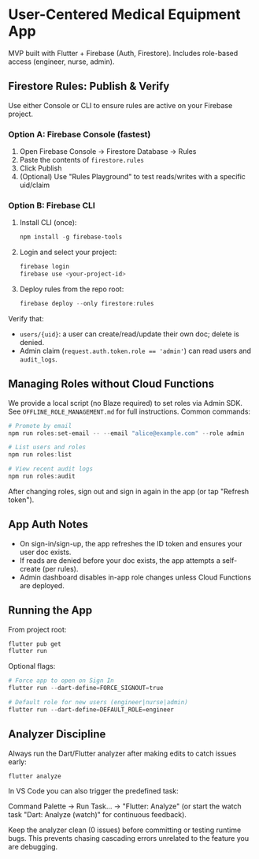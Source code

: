 # User-Centered Medical Equipment App

MVP built with Flutter + Firebase (Auth, Firestore). Includes role-based access (engineer, nurse, admin).

## Firestore Rules: Publish & Verify

Use either Console or CLI to ensure rules are active on your Firebase project.

### Option A: Firebase Console (fastest)
1. Open Firebase Console → Firestore Database → Rules
2. Paste the contents of `firestore.rules`
3. Click Publish
4. (Optional) Use "Rules Playground" to test reads/writes with a specific uid/claim

### Option B: Firebase CLI
1. Install CLI (once):
	```powershell
	npm install -g firebase-tools
	```
2. Login and select your project:
	```powershell
	firebase login
	firebase use <your-project-id>
	```
3. Deploy rules from the repo root:
	```powershell
	firebase deploy --only firestore:rules
	```

Verify that:
- `users/{uid}`: a user can create/read/update their own doc; delete is denied.
- Admin claim (`request.auth.token.role == 'admin'`) can read users and `audit_logs`.

## Managing Roles without Cloud Functions

We provide a local script (no Blaze required) to set roles via Admin SDK.
See `OFFLINE_ROLE_MANAGEMENT.md` for full instructions. Common commands:

```powershell
# Promote by email
npm run roles:set-email -- --email "alice@example.com" --role admin

# List users and roles
npm run roles:list

# View recent audit logs
npm run roles:audit
```

After changing roles, sign out and sign in again in the app (or tap "Refresh token").

## App Auth Notes

- On sign-in/sign-up, the app refreshes the ID token and ensures your user doc exists.
- If reads are denied before your doc exists, the app attempts a self-create (per rules).
- Admin dashboard disables in-app role changes unless Cloud Functions are deployed.

## Running the App

From project root:
```powershell
flutter pub get
flutter run
```

Optional flags:
```powershell
# Force app to open on Sign In
flutter run --dart-define=FORCE_SIGNOUT=true

# Default role for new users (engineer|nurse|admin)
flutter run --dart-define=DEFAULT_ROLE=engineer
```

## Analyzer Discipline

Always run the Dart/Flutter analyzer after making edits to catch issues early:

```powershell
flutter analyze
```

In VS Code you can also trigger the predefined task:

Command Palette → Run Task… → "Flutter: Analyze" (or start the watch task "Dart: Analyze (watch)" for continuous feedback).

Keep the analyzer clean (0 issues) before committing or testing runtime bugs. This prevents chasing cascading errors unrelated to the feature you are debugging.
